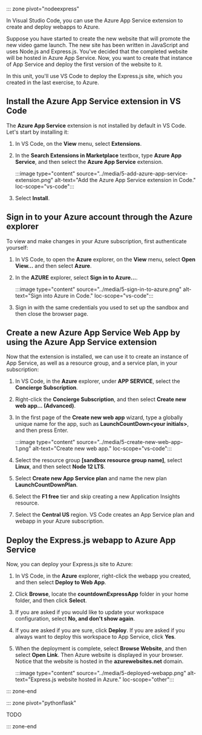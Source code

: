::: zone pivot="nodeexpress"

In Visual Studio Code, you can use the Azure App Service extension to create and deploy webapps to Azure.

Suppose you have started to create the new website that will promote the new video game launch. The new site has been written in JavaScript and uses Node.js and Express.js. You've decided that the completed website will be hosted in Azure App Service. Now, you want to create that instance of App Service and deploy the first version of the website to it.

In this unit, you'll use VS Code to deploy the Express.js site, which you created in the last exercise, to Azure.

## Install the Azure App Service extension in VS Code

The **Azure App Service** extension is not installed by default in VS Code. Let's start by installing it:

1. In VS Code, on the **View** menu, select **Extensions**.
1. In the **Search Extensions in Marketplace** textbox, type **Azure App Service**, and then select the **Azure App Service** extension.

    :::image type="content" source="../media/5-add-azure-app-service-extension.png" alt-text="Add the Azure App Service extension in Code." loc-scope="vs-code":::

1. Select **Install**.

## Sign in to your Azure account through the Azure explorer

To view and make changes in your Azure subscription, first authenticate yourself:

1. In VS Code, to open the **Azure** explorer, on the **View** menu, select **Open View...** and then select **Azure**.
1. In the **AZURE** explorer, select **Sign in to Azure...**.

    :::image type="content" source="../media/5-sign-in-to-azure.png" alt-text="Sign into Azure in Code." loc-scope="vs-code":::

1. Sign in with the same credentials you used to set up the sandbox and then close the browser page.

## Create a new Azure App Service Web App by using the Azure App Service extension

Now that the extension is installed, we can use it to create an instance of App Service, as well as a resource group, and a service plan, in your subscription:

1. In VS Code, in the **Azure** explorer, under **APP SERVICE**, select the **Concierge Subscription**.
1. Right-click the **Concierge Subscription**, and then select **Create new web app... (Advanced)**.
1. In the first page of the **Create new web app** wizard, type a globally unique name for the app, such as **LaunchCountDown&lt;your initials&gt;**, and then press Enter.

    :::image type="content" source="../media/5-create-new-web-app-1.png" alt-text="Create new web app." loc-scope="vs-code":::

1. Select the resource group **<rgn>[sandbox resource group name]</rgn>**, select **Linux**, and then select **Node 12 LTS**. 
1. Select **Create new App Service plan** and name the new plan **LaunchCountDownPlan**.
1. Select the **F1 free** tier and skip creating a new Application Insights resource.
1. Select the **Central US** region. VS Code creates an App Service plan and webapp in your Azure subscription.

## Deploy the Express.js webapp to Azure App Service

Now, you can deploy your Express.js site to Azure:

1. In VS Code, in the **Azure** explorer, right-click the webapp you created, and then select **Deploy to Web App**.
1. Click **Browse**, locate the **countdownExpressApp** folder in your home folder, and then click **Select**.
1. If you are asked if you would like to update your workspace configuration, select **No, and don't show again**.
1. If you are asked if you are sure, click **Deploy**. If you are asked if you always want to deploy this workspace to App Service, click **Yes**.
1. When the deployment is complete, select **Browse Website**, and then select **Open Link**. Then Azure website is displayed in your browser. Notice that the website is hosted in the **azurewebsites.net** domain.

    :::image type="content" source="../media/5-deployed-webapp.png" alt-text="Express.js website hosted in Azure." loc-scope="other":::

::: zone-end

::: zone pivot="pythonflask"

TODO

::: zone-end
